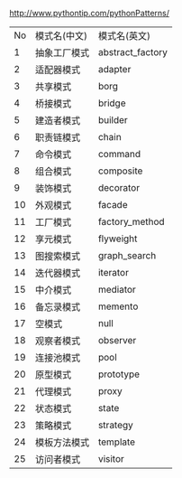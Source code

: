 
http://www.pythontip.com/pythonPatterns/



<table>
  <tr>
    <td>No</td>
    <td>模式名(中文)</td>
    <td>模式名(英文)</td>
  </tr>
  <tr>
    <td>1</td>
    <td>抽象工厂模式</td>
    <td>abstract_factory</td>
  </tr>
  <tr>
    <td>2</td>
    <td>适配器模式</td>
    <td>adapter</td>
  </tr>
  <tr>
    <td>3</td>
    <td>共享模式</td>
    <td>borg</td>
  </tr>
  <tr>
    <td>4</td>
    <td>桥接模式</td>
    <td>bridge</td>
  </tr>
  <tr>
    <td>5</td>
    <td>建造者模式</td>
    <td>builder</td>
  </tr>
  <tr>
    <td>6</td>
    <td>职责链模式</td>
    <td>chain</td>
  </tr>
  <tr>
    <td>7</td>
    <td>命令模式</td>
    <td>command</td>
  </tr>
  <tr>
    <td>8</td>
    <td>组合模式</td>
    <td>composite</td>
  </tr>
  <tr>
    <td>9</td>
    <td>装饰模式</td>
    <td>decorator</td>
  </tr>
  <tr>
    <td>10</td>
    <td>外观模式</td>
    <td>facade</td>
  </tr>
  <tr>
    <td>11</td>
    <td>工厂模式</td>
    <td>factory_method</td>
  </tr>
  <tr>
    <td>12</td>
    <td>享元模式</td>
    <td>flyweight</td>
  </tr>
  <tr>
    <td>13</td>
    <td>图搜索模式</td>
    <td>graph_search</td>
  </tr>
  <tr>
    <td>14</td>
    <td>迭代器模式</td>
    <td>iterator</td>
  </tr>
  <tr>
    <td>15</td>
    <td>中介模式</td>
    <td>mediator</td>
  </tr>
  <tr>
    <td>16</td>
    <td>备忘录模式</td>
    <td>memento</td>
  </tr>
  <tr>
    <td>17</td>
    <td>空模式</td>
    <td>null</td>
  </tr>
  <tr>
    <td>18</td>
    <td>观察者模式</td>
    <td>observer</td>
  </tr>
  <tr>
    <td>19</td>
    <td>连接池模式</td>
    <td>pool</td>
  </tr>
  <tr>
    <td>20</td>
    <td>原型模式</td>
    <td>prototype</td>
  </tr>
  <tr>
    <td>21</td>
    <td>代理模式</td>
    <td>proxy</td>
  </tr>
  <tr>
    <td>22</td>
    <td>状态模式</td>
    <td>state</td>
  </tr>
  <tr>
    <td>23</td>
    <td>策略模式</td>
    <td>strategy</td>
  </tr>
  <tr>
    <td>24</td>
    <td>模板方法模式</td>
    <td>template</td>
  </tr>
  <tr>
    <td>25</td>
    <td>访问者模式</td>
    <td>visitor</td>
  </tr>
</table>
